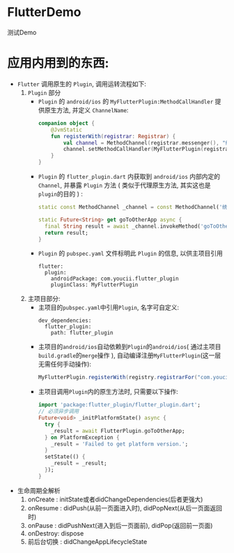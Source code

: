 # FlutterDemo

测试Demo

# 应用内用到的东西:

- `Flutter` 调用原生的 `Plugin`, 调用运转流程如下:
    1. `Plugin` 部分
        - `Plugin` 的 `android/ios` 的 `MyFlutterPlugin:MethodCallHandler` 提供原生方法, 并定义 `ChannelName`:
            ```kotlin
            companion object {
                @JvmStatic
                fun registerWith(registrar: Registrar) {
                    val channel = MethodChannel(registrar.messenger(), "统一的渠道名字")
                    channel.setMethodCallHandler(MyFlutterPlugin(registrar.activity()))
                }
            }
            ```
        - `Plugin` 的 `flutter_plugin.dart` 内获取到 `android/ios` 内部内定的 `Channel`, 并暴露 `Plugin` 方法 ( 类似于代理原生方法, 其实这也是`plugin`的目的 ) :
            ```dart
            static const MethodChannel _channel = const MethodChannel('统一的渠道名字');
            
            static Future<String> get goToOtherApp async {
              final String result = await _channel.invokeMethod('goToOtherApp');
              return result;
            }
            ```
        - `Plugin` 的 `pubspec.yaml` 文件标明此 `Plugin` 的信息, 以供主项目引用
            ```
            flutter:
              plugin:
                androidPackage: com.youcii.flutter_plugin
                pluginClass: MyFlutterPlugin
            ```    
    2. 主项目部分:
        - 主项目的`pubspec.yaml`中引用`Plugin`, 名字可自定义:
            ```
            dev_dependencies:
              flutter_plugin:
                path: flutter_plugin
            ```
        - 主项目的`android/ios`自动依赖到`Plugin`的`android/ios`( 通过主项目`build.gradle`的`merge`操作 ), 自动编译注册`MyFlutterPlugin`(这一层无需任何手动操作):
            ```java
            MyFlutterPlugin.registerWith(registry.registrarFor("com.youcii.flutter_plugin.MyFlutterPlugin"));
            ```
        - 主项目调用`Plugin`内的原生方法时, 只需要以下操作:
            ```dart
            import 'package:flutter_plugin/flutter_plugin.dart';
            // 必须异步调用
            Future<void> _initPlatformState() async {
              try {
                _result = await FlutterPlugin.goToOtherApp;
              } on PlatformException {
                _result = 'Failed to get platform version.';
              }
              setState(() {
                _result = _result;
              });
            }
            ```
- 生命周期全解析
    1. onCreate : initState或者didChangeDependencies(后者更强大)
    2. onResume : didPush(从前一页面进入时), didPopNext(从后一页面返回时)
    3. onPause  : didPushNext(进入到后一页面前), didPop(返回前一页面)
    4. onDestroy: dispose
    5. 前后台切换 : didChangeAppLifecycleState